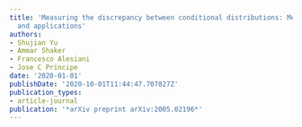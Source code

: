 ```yaml
---
title: 'Measuring the discrepancy between conditional distributions: Methods, properties
  and applications'
authors:
- Shujian Yu
- Ammar Shaker
- Francesco Alesiani
- Jose C Principe
date: '2020-01-01'
publishDate: '2020-10-01T11:44:47.707827Z'
publication_types:
- article-journal
publication: '*arXiv preprint arXiv:2005.02196*'
---
```

